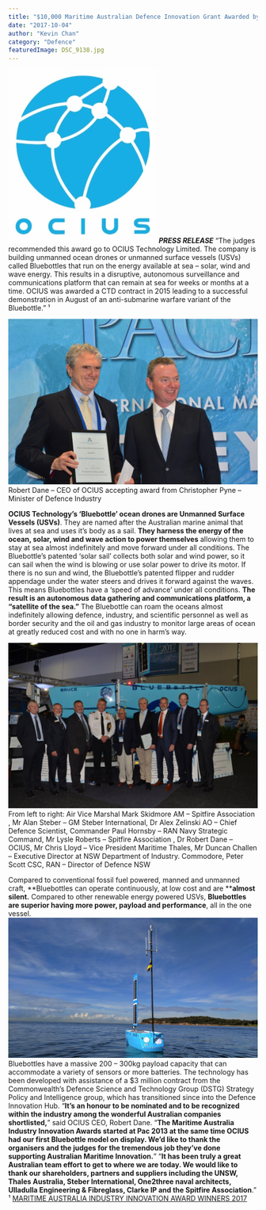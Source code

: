 ```yaml
---
title: "$10,000 Maritime Australian Defence Innovation Grant Awarded by Hon Minister for Defence Industry ​Christopher Pyne"
date: "2017-10-04"
author: "Kevin Chan"
category: "Defence"
featuredImage: DSC_9138.jpg
---
```


![](./7c6c2bee-f841-4f31-b135-fa87d6206678.jpg) **_PRESS RELEASE_** “The judges recommended this award go to OCIUS Technology Limited. The company is building unmanned ocean drones or unmanned surface vessels (USVs) called Bluebottles that run on the energy available at sea – solar, wind and wave energy. This results in a disruptive, autonomous surveillance and communications platform that can remain at sea for weeks or months at a time. OCIUS was awarded a CTD contract in 2015 leading to a successful demonstration in August of an anti-submarine warfare variant of the Bluebottle.” ¹

![Robert Dane – CEO of OCIUS accepting award from Christopher Pyne – Minister of Defence Industry](./DSC_9138.jpg) Robert Dane – CEO of OCIUS accepting award from Christopher Pyne – Minister of Defence Industry

**OCIUS Technology’s ‘Bluebottle’ ocean drones are Unmanned Surface Vessels (USVs)**. They are named after the Australian marine animal that lives at sea and uses it’s body as a sail. **They harness the energy of the ocean, solar, wind and wave action to power themselves** allowing them to stay at sea almost indefinitely and move forward under all conditions. The Bluebottle’s patented ‘solar sail’ collects both solar and wind power, so it can sail when the wind is blowing or use solar power to drive its motor. If there is no sun and wind, the Bluebottle’s patented flipper and rudder appendage under the water steers and drives it forward against the waves. This means Bluebottles have a ‘speed of advance’ under all conditions. **The result is an autonomous data gathering and communications platform, a “satellite of the sea.”** The Bluebottle can roam the oceans almost indefinitely allowing defence, industry, and scientific personnel as well as border security and the oil and gas industry to monitor large areas of ocean at greatly reduced cost and with no one in harm’s way.

![](./Innovation-awards-in-front-of-Bruce-1024x678.jpg) From left to right: Air Vice Marshal Mark Skidmore AM – Spitfire Association , Mr Alan Steber – GM Steber International, Dr Alex Zelinski AO – Chief Defence Scientist, Commander Paul Hornsby – RAN Navy Strategic Command, Mr Lysle Roberts – Spitfire Association , Dr Robert Dane – OCIUS, Mr Chris Lloyd – Vice President Maritime Thales, Mr Duncan Challen – Executive Director at NSW Department of Industry. Commodore, Peter Scott CSC, RAN – Director of Defence NSW

Compared to conventional fossil fuel powered, manned and unmanned craft, **Bluebottles can operate continuously, at low cost and are ****almost silent.** Compared to other renewable energy powered USVs, **Bluebottles are superior having more power, payload and performance**, all in the one vessel. ![](./wallpaperocius-1024x576.jpg) Bluebottles have a massive 200 – 300kg payload capacity that can accommodate a variety of sensors or more batteries. The technology has been developed with assistance of a $3 million contract from the Commonwealth’s Defence Science and Technology Group (DSTG) Strategy Policy and Intelligence group, which has transitioned since into the Defence Innovation Hub. “**It’s an honour to be nominated and to be recognized within the industry among the wonderful Australian companies shortlisted,**” said OCIUS CEO, Robert Dane. “**The Maritime Australia Industry Innovation Awards started at Pac 2013 at the same time OCIUS had our first Bluebottle model on display. We’d like to thank the organisers and the judges for the tremendous job they’ve done supporting Australian Maritime Innovation.**” “**It has been truly a great Australian team effort to get to where we are today. We would like to thank our shareholders, partners and suppliers including the UNSW, Thales Australia, Steber International, One2three naval architects, Ulladulla Engineering & Fibreglass, Clarke IP and the Spitfire Association**.” ¹ [MARITIME AUSTRALIA INDUSTRY INNOVATION AWARD WINNERS 2017](https://pacific2017.com.au/innovation-awards/index.asp)